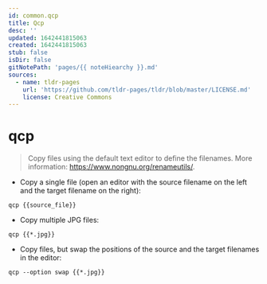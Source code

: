 ```yaml
---
id: common.qcp
title: Qcp
desc: ''
updated: 1642441815063
created: 1642441815063
stub: false
isDir: false
gitNotePath: 'pages/{{ noteHiearchy }}.md'
sources:
  - name: tldr-pages
    url: 'https://github.com/tldr-pages/tldr/blob/master/LICENSE.md'
    license: Creative Commons
---
```

# qcp

> Copy files using the default text editor to define the filenames.
> More information: <https://www.nongnu.org/renameutils/>.

- Copy a single file (open an editor with the source filename on the left and the target filename on the right):

`qcp {{source_file}}`

- Copy multiple JPG files:

`qcp {{*.jpg}}`

- Copy files, but swap the positions of the source and the target filenames in the editor:

`qcp --option swap {{*.jpg}}`

